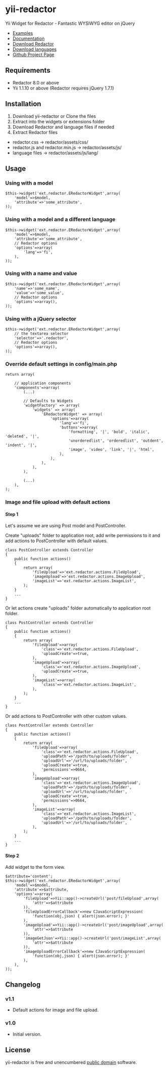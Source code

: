 yii-redactor
=====================

Yii Widget for Redactor - Fantastic WYSIWYG editor on jQuery

- [Examples](http://imperavi.com/redactor/examples/)
- [Documentation](http://imperavi.com/redactor/docs/)
- [Download Redactor](http://imperavi.com/redactor/download/)
- [Download languages](http://imperavi.com/redactor/docs/languages/)
- [Github Project Page](https://github.com/janisto/yii-redactor)

Requirements
------------------

- Redactor 8.0 or above
- Yii 1.1.10 or above (Redactor requires jQuery 1.7.1)

Installation
------------------

1. Download yii-redactor or Clone the files
2. Extract into the widgets or extensions folder
3. Download Redactor and language files if needed
4. Extract Redactor files
 - redactor.css -> redactor/assets/css/
 - redactor.js and redactor.min.js -> redactor/assets/js/
 - language files -> redactor/assets/js/lang/

Usage
------------------

### Using with a model

~~~
$this->widget('ext.redactor.ERedactorWidget',array(
	'model'=>$model,
	'attribute'=>'some_attribute',
));
~~~

### Using with a model and a different language

~~~
$this->widget('ext.redactor.ERedactorWidget',array(
	'model'=>$model,
	'attribute'=>'some_attribute',
	// Redactor options
	'options'=>array(
		'lang'=>'fi',
	),
));
~~~

### Using with a name and value

~~~
$this->widget('ext.redactor.ERedactorWidget',array(
	'name'=>'some_name',
	'value'=>'some_value',
	// Redactor options
	'options'=>array(),
));
~~~

### Using with a jQuery selector

~~~
$this->widget('ext.redactor.ERedactorWidget',array(
	// the textarea selector
	'selector'=>'.redactor',
	// Redactor options
	'options'=>array(),
));
~~~

### Override default settings in config/main.php

~~~
return array(

	// application components
	'components'=>array(
		(...)

		// Defaults to Widgets
		'widgetFactory' => array(
			'widgets' => array(
				'ERedactorWidget' => array(
					'options'=>array(
						'lang'=>'fi',
						'buttons'=>array(
							'formatting', '|', 'bold', 'italic', 'deleted', '|',
							'unorderedlist', 'orderedlist', 'outdent', 'indent', '|',
							'image', 'video', 'link', '|', 'html',
						),
					),
				),
			),
		),

		(...)
	),
);
~~~

### Image and file upload with default actions

#### Step 1

Let's assume we are using Post model and PostController.

Create "uploads" folder to application root, add write permissions to it and add actions to PostController with default values.

~~~
class PostController extends Controller
{
	public function actions()
	{
		return array(
			'fileUpload'=>'ext.redactor.actions.FileUpload',
			'imageUpload'=>'ext.redactor.actions.ImageUpload',
			'imageList'=>'ext.redactor.actions.ImageList',
		);
	}
	...
}
~~~

Or let actions create "uploads" folder automatically to application root folder.

~~~
class PostController extends Controller
{
	public function actions()
	{
		return array(
			'fileUpload'=>array(
				'class'=>'ext.redactor.actions.FileUpload',
				'uploadCreate'=>true,
			),
			'imageUpload'=>array(
				'class'=>'ext.redactor.actions.ImageUpload',
				'uploadCreate'=>true,
			),
			'imageList'=>array(
				'class'=>'ext.redactor.actions.ImageList',
			),
		);
	}
	...
}
~~~

Or add actions to PostController with other custom values.

~~~
class PostController extends Controller
{
	public function actions()
	{
		return array(
			'fileUpload'=>array(
				'class'=>'ext.redactor.actions.FileUpload',
				'uploadPath'=>'/path/to/uploads/folder',
				'uploadUrl'=>'/url/to/uploads/folder',
				'uploadCreate'=>true,
				'permissions'=>0664,
			),
			'imageUpload'=>array(
				'class'=>'ext.redactor.actions.ImageUpload',
				'uploadPath'=>'/path/to/uploads/folder',
				'uploadUrl'=>'/url/to/uploads/folder',
				'uploadCreate'=>true,
				'permissions'=>0664,
			),
			'imageList'=>array(
				'class'=>'ext.redactor.actions.ImageList',
				'uploadPath'=>'/path/to/uploads/folder',
				'uploadUrl'=>'/url/to/uploads/folder',
			),
		);
	}
	...
}
~~~

#### Step 2

Add widget to the form view.

~~~
$attribute='content';
$this->widget('ext.redactor.ERedactorWidget',array(
	'model'=>$model,
	'attribute'=>$attribute,
	'options'=>array(
		'fileUpload'=>Yii::app()->createUrl('post/fileUpload',array(
			'attr'=>$attribute
		)),
		'fileUploadErrorCallback'=>new CJavaScriptExpression(
			'function(obj,json) { alert(json.error); }'
		),
		'imageUpload'=>Yii::app()->createUrl('post/imageUpload',array(
			'attr'=>$attribute
		)),
		'imageGetJson'=>Yii::app()->createUrl('post/imageList',array(
			'attr'=>$attribute
		)),
		'imageUploadErrorCallback'=>new CJavaScriptExpression(
			'function(obj,json) { alert(json.error); }'
		),
	),
));
~~~

Changelog
------------------

### v1.1

- Default actions for image and file upload.

### v1.0

- Initial version.

License
------------------

yii-redactor is free and unencumbered [public domain][Unlicense] software.

[Unlicense]: http://unlicense.org/